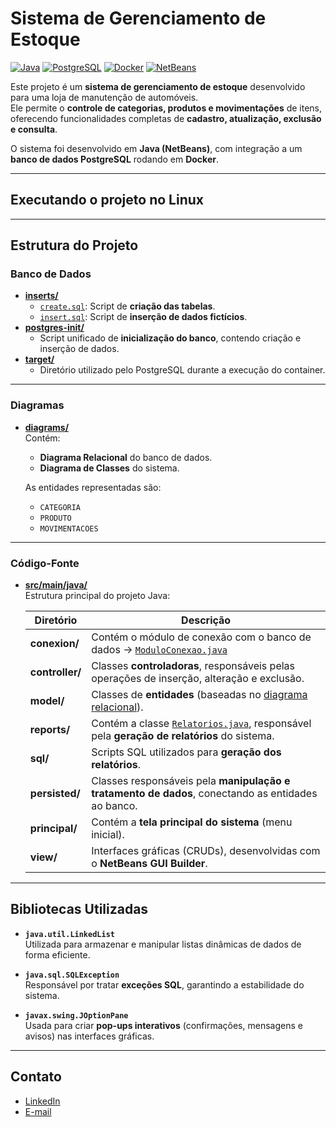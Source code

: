 # Sistema de Gerenciamento de Estoque

[![Java](https://img.shields.io/badge/Java-ED8B00?style=for-the-badge&logo=openjdk&logoColor=white)](https://www.java.com/)
[![PostgreSQL](https://img.shields.io/badge/PostgreSQL-316192?style=for-the-badge&logo=postgresql&logoColor=white)](https://www.postgresql.org/)
[![Docker](https://img.shields.io/badge/Docker-2496ED?style=for-the-badge&logo=docker&logoColor=white)](https://www.docker.com/)
[![NetBeans](https://img.shields.io/badge/NetBeans-1B6AC6?style=for-the-badge&logo=apache-netbeans-ide&logoColor=white)](https://netbeans.apache.org/)

Este projeto é um **sistema de gerenciamento de estoque** desenvolvido para uma loja de manutenção de automóveis.  
Ele permite o **controle de categorias, produtos e movimentações** de itens, oferecendo funcionalidades completas de **cadastro, atualização, exclusão e consulta**.  

O sistema foi desenvolvido em **Java (NetBeans)**, com integração a um **banco de dados PostgreSQL** rodando em **Docker**.

---

## Executando o projeto no Linux


---

## Estrutura do Projeto

### Banco de Dados
- **[inserts/](banco_de_dados/Inserts)**
  - [`create.sql`](banco_de_dados/Inserts/create.sql): Script de **criação das tabelas**.
  - [`insert.sql`](banco_de_dados/Inserts/insert.sql): Script de **inserção de dados fictícios**.
- **[postgres-init/](banco_de_dados/postgres-init)**  
  - Script unificado de **inicialização do banco**, contendo criação e inserção de dados.
- **[target/](banco_de_dados/target)**  
  - Diretório utilizado pelo PostgreSQL durante a execução do container.

---

### Diagramas
- **[diagrams/](diagrams)**  
  Contém:
  - **Diagrama Relacional** do banco de dados.  
  - **Diagrama de Classes** do sistema.
  
  As entidades representadas são:
  - `CATEGORIA`
  - `PRODUTO`
  - `MOVIMENTACOES`

---

### Código-Fonte
- **[src/main/java/](src/main/java)**  
  Estrutura principal do projeto Java:

  | Diretório | Descrição |
  |------------|------------|
  | **conexion/** | Contém o módulo de conexão com o banco de dados → [`ModuloConexao.java`](src/main/java/conexion/ModuloConexao.java) |
  | **controller/** | Classes **controladoras**, responsáveis pelas operações de inserção, alteração e exclusão. |
  | **model/** | Classes de **entidades** (baseadas no [diagrama relacional](diagrams/DIAGRAMA_RELACIONAL_PEDIDOS.pdf)). |
  | **reports/** | Contém a classe [`Relatorios.java`](src/main/java/reports/Relatorios.java), responsável pela **geração de relatórios** do sistema. |
  | **sql/** | Scripts SQL utilizados para **geração dos relatórios**. |
  | **persisted/** | Classes responsáveis pela **manipulação e tratamento de dados**, conectando as entidades ao banco. |
  | **principal/** | Contém a **tela principal do sistema** (menu inicial). |
  | **view/** | Interfaces gráficas (CRUDs), desenvolvidas com o **NetBeans GUI Builder**. |

---

## Bibliotecas Utilizadas

- **`java.util.LinkedList`**  
  Utilizada para armazenar e manipular listas dinâmicas de dados de forma eficiente.
  
- **`java.sql.SQLException`**  
  Responsável por tratar **exceções SQL**, garantindo a estabilidade do sistema.
  
- **`javax.swing.JOptionPane`**  
  Usada para criar **pop-ups interativos** (confirmações, mensagens e avisos) nas interfaces gráficas.

---

## Contato

- [LinkedIn](https://www.linkedin.com/in/jhessye-lorrayne-924733243/)  
- [E-mail](mailto:ljhessye@gmail.com)




